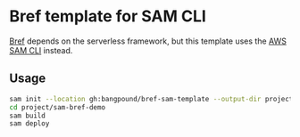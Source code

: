 Bref template for SAM CLI
=========================

[Bref][] depends on the serverless framework, but this template uses the [AWS SAM CLI][] instead.

[Bref]: https://bref.sh
[AWS SAM CLI]: https://docs.aws.amazon.com/serverless-application-model/latest/developerguide/install-sam-cli.html

Usage
-----

```bash
sam init --location gh:bangpound/bref-sam-template --output-dir project --name sam-bref-demo --architecture arm64
cd project/sam-bref-demo
sam build
sam deploy
```
